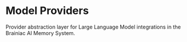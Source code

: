 # Model Providers

Provider abstraction layer for Large Language Model integrations in the Brainiac AI Memory System.
